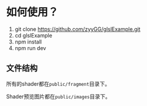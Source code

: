 # 如何使用？

1. git clone https://github.com/zyyGG/glslExample.git
2. cd glslExample
3. npm install
4. npm run dev

## 文件结构

所有的shader都在`public/fragment`目录下。

Shader预览图片都在`public/images`目录下。
